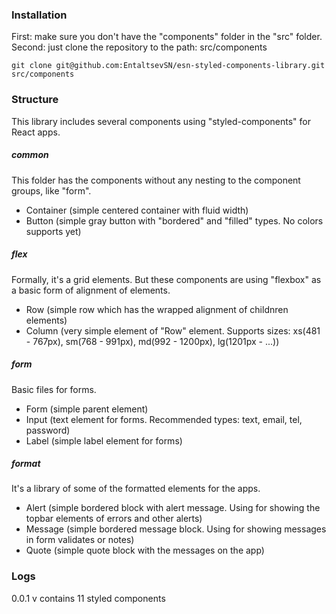 ### Installation

First: make sure you don't have the "components" folder in the "src" folder.
Second: just clone the repository to the path: src/components

`git clone git@github.com:EntaltsevSN/esn-styled-components-library.git src/components`

### Structure

This library includes several components using "styled-components" for React apps.

##### common

This folder has the components without any nesting to the component groups, like "form".

- Container (simple centered container with fluid width)
- Button (simple gray button with "bordered" and "filled" types. No colors supports yet)

##### flex

Formally, it's a grid elements. But these components are using "flexbox" as a basic form of alignment of elements.

- Row (simple row which has the wrapped alignment of childnren elements)
- Column (very simple element of "Row" element. Supports sizes: xs(481 - 767px), sm(768 - 991px), md(992 - 1200px), lg(1201px - ...))

##### form

Basic files for forms.

- Form (simple parent element)
- Input (text element for forms. Recommended types: text, email, tel, password)
- Label (simple label element for forms)

##### format

It's a library of some of the formatted elements for the apps.

- Alert (simple bordered block with alert message. Using for showing the topbar elements of errors and other alerts)
- Message (simple bordered message block. Using for showing messages in form validates or notes)
- Quote (simple quote block with the messages on the app)

### Logs

0.0.1 v contains 11 styled components
